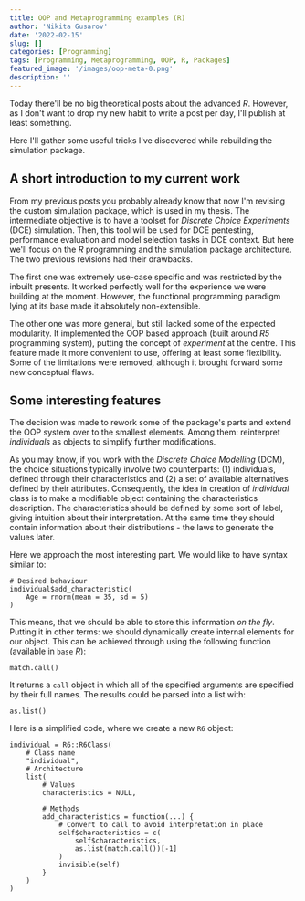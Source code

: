 ```yaml
---
title: OOP and Metaprogramming examples (R)
author: 'Nikita Gusarov'
date: '2022-02-15'
slug: []
categories: [Programming]
tags: [Programming, Metaprogramming, OOP, R, Packages]
featured_image: '/images/oop-meta-0.png'
description: ''
---
```




Today there'll be no big theoretical posts about the advanced *R*. 
However, as I don't want to drop my new habit to write a post per day, I'll publish at least something. 

Here I'll gather some useful tricks I've discovered while rebuilding the simulation package. 



## A short introduction to my current work

From my previous posts you probably already know that now I'm revising the custom simulation package, which is used in my thesis. 
The intermediate objective is to have a toolset for *Discrete Choice Experiments* (DCE) simulation. 
Then, this tool will be used for DCE pentesting, performance evaluation and model selection tasks in DCE context. 
But here we'll focus on the *R* programming and the simulation package architecture. 
The two previous revisions had their drawbacks. 

The first one was extremely use-case specific and was restricted by the inbuilt presents. 
It worked perfectly well for the experience we were building at the moment. 
However, the functional programming paradigm lying at its base made it absolutely non-extensible. 

The other one was more general, but still lacked some of the expected modularity. 
It implemented the OOP based approach (built around *R5* programming system), putting the concept of *experiment* at the centre. 
This feature made it more convenient to use, offering at least some flexibility. 
Some of the limitations were removed, although it brought forward some new conceptual flaws. 

## Some interesting features

The decision was made to rework some of the package's parts and extend the OOP system over to the smallest elements. 
Among them: reinterpret *individuals* as objects to simplify further modifications. 

As you may know, if you work with the *Discrete Choice Modelling* (DCM), the choice situations typically involve two counterparts:
(1) individuals, defined through their characteristics and 
(2) a set of available alternatives defined by their attributes. 
Consequently, the idea in creation of *individual* class is to make a modifiable object containing the characteristics description. 
The characteristics should be defined by some sort of label, giving intuition about their interpretation. 
At the same time they should contain information about their distributions - the laws to generate the values later. 

Here we approach the most interesting part. 
We would like to have syntax similar to:

```{r}
# Desired behaviour
individual$add_characteristic(
    Age = rnorm(mean = 35, sd = 5)
)
```

This means, that we should be able to store this information *on the fly*. 
Putting it in other terms: we should dynamically create internal elements for our object.
This can be achieved through using the following function (available in `base` *R*):

```{r}
match.call()
```

It returns a `call` object in which all of the specified arguments are specified by their full names.
The results could be parsed into a list with:

```{r}
as.list()
```

Here is a simplified code, where we create a new `R6` object:

```{r}
individual = R6::R6Class(
    # Class name
    "individual",
    # Architecture
    list(
        # Values
        characteristics = NULL,

        # Methods
        add_characteristics = function(...) {
            # Convert to call to avoid interpretation in place
            self$characteristics = c(
                self$characteristics,
                as.list(match.call())[-1]
            )
            invisible(self)
        }
    )
)
```